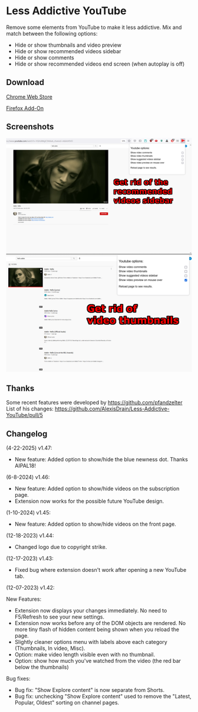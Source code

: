 # Less Addictive YouTube  

Remove some elements from YouTube to make it less addictive. Mix and match between the following options:  

- Hide or show thumbnails and video preview  
- Hide or show recommended videos sidebar  
- Hide or show comments  
- Hide or show recommended videos end screen (when autoplay is off)  

## Download  

[Chrome Web Store](https://chrome.google.com/webstore/detail/less-addictive-youtube/olhmbgdbpfpkpejldoihajphhilpdnle)  

[Firefox Add-On](https://addons.mozilla.org/en-US/firefox/addon/less-addictive-youtube/)  

## Screenshots  

![Remove comments and sidebar](https://github.com/AlexisDrain/Less-Addictive-YouTube/blob/main/screenshots/removecommentsandsidebar1280x800.png)  
![Remove thumbnails](https://github.com/AlexisDrain/Less-Addictive-YouTube/blob/main/screenshots/GetRidOfThumbnails-1280x800.png)  

## Thanks  

Some recent features were developed by https://github.com/pfandzelter  
List of his changes: https://github.com/AlexisDrain/Less-Addictive-YouTube/pull/5  

## Changelog  

(4-22-2025) v1.47: 

- New feature: Added option to show/hide the blue newness dot. Thanks AIPAL18!  

(6-8-2024) v1.46: 

- New feature: Added option to show/hide videos on the subscription page.  
- Extension now works for the possible future YouTube design.

(1-10-2024) v1.45: 

- New feature: Added option to show/hide videos on the front page.  

(12-18-2023) v1.44: 

- Changed logo due to copyright strike. 

(12-17-2023) v1.43: 

- Fixed bug where extension doesn't work after opening a new YouTube tab.  

(12-07-2023) v1.42:  

New Features:  
- Extension now displays your changes immediately. No need to F5/Refresh to see your new settings.  
- Extension now works before any of the DOM objects are rendered. No more tiny flash of hidden content being shown when you reload the page.  
- Slightly cleaner options menu with labels above each category (Thumbnails, In video, Misc).  
- Option: make video length visible even with no thumbnail.  
- Option: show how much you've watched from the video (the red bar below the thumbnails)  

Bug fixes: 
- Bug fix: "Show Explore content" is now separate from Shorts.  
- Bug fix: unchecking "Show Explore content" used to remove the "Latest, Popular, Oldest" sorting on channel pages.  
